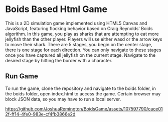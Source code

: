 # Boids Based Html Game

This is a 2D simulation game implemented using HTML5 Canvas and JavaScript, featuring flocking behavior based on Craig Reynolds' Boids algorithm. In this game, you play as sharks that are attempting to eat more jellyfish than the other player. Players will use either wasd or the arrow keys to move their shark. There are 5 stages, you begin on the center stage, there is one stage for each direction. You can only navigate to these stages once you have captured all jellyfish on the current stage. Navigate to the desired stage by hitting the border with a character.

## Run Game
To run the game, clone the repository and navigate to the boids folder, in the boids folder, open index.html to access the game. Certain browser may block JSON data, so you may have to run a local server.

https://github.com/JoshuaRemington/BoidsGame/assets/107597790/cace012f-ff14-4fe0-983e-cf4fb3866e2d

